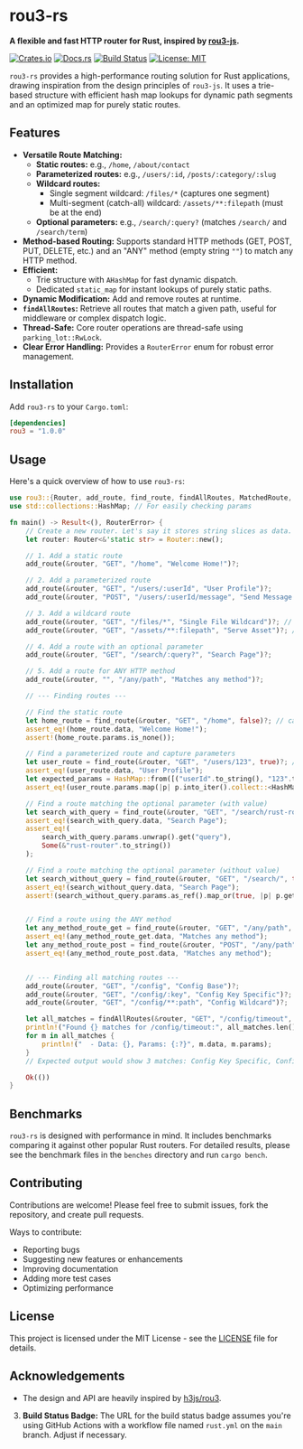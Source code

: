 # rou3-rs

**A flexible and fast HTTP router for Rust, inspired by [rou3-js](https://github.com/h3js/rou3).**

[![Crates.io](https://img.shields.io/crates/v/rou3.svg)](https://crates.io/crates/rou3)
[![Docs.rs](https://docs.rs/rou3/badge.svg)](https://docs.rs/rou3)
[![Build Status](https://img.shields.io/github/actions/workflow/status/MuntasirSZN/rou3-rs/rust.yml?branch=main)](https://github.com/MuntasirSZN/rou3-rs/actions)
[![License: MIT](https://img.shields.io/badge/License-MIT-yellow.svg)](https://opensource.org/licenses/MIT)

`rou3-rs` provides a high-performance routing solution for Rust applications, drawing inspiration from the design principles of `rou3-js`. It uses a trie-based structure with efficient hash map lookups for dynamic path segments and an optimized map for purely static routes.

## Features

- **Versatile Route Matching:**
  - **Static routes:** e.g., `/home`, `/about/contact`
  - **Parameterized routes:** e.g., `/users/:id`, `/posts/:category/:slug`
  - **Wildcard routes:**
    - Single segment wildcard: `/files/*` (captures one segment)
    - Multi-segment (catch-all) wildcard: `/assets/**:filepath` (must be at the end)
  - **Optional parameters:** e.g., `/search/:query?` (matches `/search/` and `/search/term`)
- **Method-based Routing:** Supports standard HTTP methods (GET, POST, PUT, DELETE, etc.) and an "ANY" method (empty string `""`) to match any HTTP method.
- **Efficient:**
  - Trie structure with `AHashMap` for fast dynamic dispatch.
  - Dedicated `static_map` for instant lookups of purely static paths.
- **Dynamic Modification:** Add and remove routes at runtime.
- **`findAllRoutes`:** Retrieve all routes that match a given path, useful for middleware or complex dispatch logic.
- **Thread-Safe:** Core router operations are thread-safe using `parking_lot::RwLock`.
- **Clear Error Handling:** Provides a `RouterError` enum for robust error management.

## Installation

Add `rou3-rs` to your `Cargo.toml`:

```toml
[dependencies]
rou3 = "1.0.0"
```

## Usage

Here's a quick overview of how to use `rou3-rs`:

```rust
use rou3::{Router, add_route, find_route, findAllRoutes, MatchedRoute, RouterError};
use std::collections::HashMap; // For easily checking params

fn main() -> Result<(), RouterError> {
    // Create a new router. Let's say it stores string slices as data.
    let router: Router<&'static str> = Router::new();

    // 1. Add a static route
    add_route(&router, "GET", "/home", "Welcome Home!")?;

    // 2. Add a parameterized route
    add_route(&router, "GET", "/users/:userId", "User Profile")?;
    add_route(&router, "POST", "/users/:userId/message", "Send Message to User")?;

    // 3. Add a wildcard route
    add_route(&router, "GET", "/files/*", "Single File Wildcard")?; // Matches /files/report.pdf
    add_route(&router, "GET", "/assets/**:filepath", "Serve Asset")?; // Matches /assets/css/style.css

    // 4. Add a route with an optional parameter
    add_route(&router, "GET", "/search/:query?", "Search Page")?;

    // 5. Add a route for ANY HTTP method
    add_route(&router, "", "/any/path", "Matches any method")?;

    // --- Finding routes ---

    // Find the static route
    let home_route = find_route(&router, "GET", "/home", false)?; // capture_params = false
    assert_eq!(home_route.data, "Welcome Home!");
    assert!(home_route.params.is_none());

    // Find a parameterized route and capture parameters
    let user_route = find_route(&router, "GET", "/users/123", true)?; // capture_params = true
    assert_eq!(user_route.data, "User Profile");
    let expected_params = HashMap::from([("userId".to_string(), "123".to_string())]);
    assert_eq!(user_route.params.map(|p| p.into_iter().collect::<HashMap<_,_>>()), Some(expected_params));

    // Find a route matching the optional parameter (with value)
    let search_with_query = find_route(&router, "GET", "/search/rust-router", true)?;
    assert_eq!(search_with_query.data, "Search Page");
    assert_eq!(
        search_with_query.params.unwrap().get("query"),
        Some(&"rust-router".to_string())
    );

    // Find a route matching the optional parameter (without value)
    let search_without_query = find_route(&router, "GET", "/search/", true)?; // or /search
    assert_eq!(search_without_query.data, "Search Page");
    assert!(search_without_query.params.as_ref().map_or(true, |p| p.get("query").is_none() && p.is_empty()));


    // Find a route using the ANY method
    let any_method_route_get = find_route(&router, "GET", "/any/path", false)?;
    assert_eq!(any_method_route_get.data, "Matches any method");
    let any_method_route_post = find_route(&router, "POST", "/any/path", false)?;
    assert_eq!(any_method_route_post.data, "Matches any method");


    // --- Finding all matching routes ---
    add_route(&router, "GET", "/config", "Config Base")?;
    add_route(&router, "GET", "/config/:key", "Config Key Specific")?;
    add_route(&router, "GET", "/config/**:path", "Config Wildcard")?;

    let all_matches = findAllRoutes(&router, "GET", "/config/timeout", true);
    println!("Found {} matches for /config/timeout:", all_matches.len());
    for m in all_matches {
        println!("  - Data: {}, Params: {:?}", m.data, m.params);
    }
    // Expected output would show 3 matches: Config Key Specific, Config Wildcard, and potentially a root wildcard if one was added.

    Ok(())
}
```

## Benchmarks

`rou3-rs` is designed with performance in mind. It includes benchmarks comparing it against other popular Rust routers. For detailed results, please see the benchmark files in the `benches` directory and run `cargo bench`.

## Contributing

Contributions are welcome! Please feel free to submit issues, fork the repository, and create pull requests.

Ways to contribute:

- Reporting bugs
- Suggesting new features or enhancements
- Improving documentation
- Adding more test cases
- Optimizing performance

## License

This project is licensed under the MIT License - see the [LICENSE](LICENSE) file for details.

## Acknowledgements

- The design and API are heavily inspired by [h3js/rou3](https://github.com/h3js/rou3).

3. **Build Status Badge:** The URL for the build status badge assumes you're using GitHub Actions with a workflow file named `rust.yml` on the `main` branch. Adjust if necessary.
